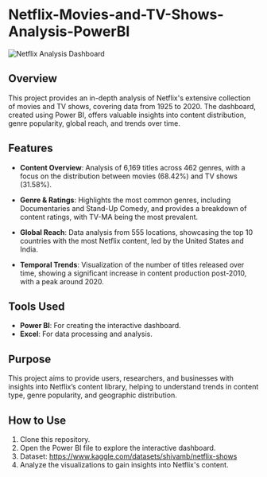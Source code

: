 # Netflix-Movies-and-TV-Shows-Analysis-PowerBI

![Netflix Analysis Dashboard](path/to/your/image.png)

## Overview

This project provides an in-depth analysis of Netflix's extensive collection of movies and TV shows, covering data from 1925 to 2020. The dashboard, created using Power BI, offers valuable insights into content distribution, genre popularity, global reach, and trends over time.

## Features

- **Content Overview**: Analysis of 6,169 titles across 462 genres, with a focus on the distribution between movies (68.42%) and TV shows (31.58%).
  
- **Genre & Ratings**: Highlights the most common genres, including Documentaries and Stand-Up Comedy, and provides a breakdown of content ratings, with TV-MA being the most prevalent.

- **Global Reach**: Data analysis from 555 locations, showcasing the top 10 countries with the most Netflix content, led by the United States and India.

- **Temporal Trends**: Visualization of the number of titles released over time, showing a significant increase in content production post-2010, with a peak around 2020.

## Tools Used

- **Power BI**: For creating the interactive dashboard.
- **Excel**: For data processing and analysis.

## Purpose

This project aims to provide users, researchers, and businesses with insights into Netflix’s content library, helping to understand trends in content type, genre popularity, and geographic distribution.

## How to Use

1. Clone this repository.
2. Open the Power BI file to explore the interactive dashboard.
3. Dataset: https://www.kaggle.com/datasets/shivamb/netflix-shows
4. Analyze the visualizations to gain insights into Netflix's content.

